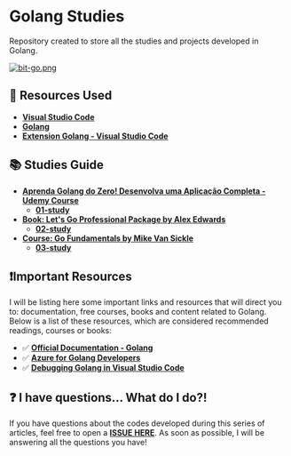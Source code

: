 # Golang Studies

Repository created to store all the studies and projects developed in Golang.

[![bit-go.png](https://i.postimg.cc/s204FQ2b/bit-go.png)](https://postimg.cc/GBGyGpGj)

## 🚀 Resources Used 

* **[Visual Studio Code](https://code.visualstudio.com/?WT.mc_id=javascript-0000-gllemos)**
* **[Golang](https://golang.org/doc/install)**
* **[Extension Golang - Visual Studio Code](https://marketplace.visualstudio.com/items?itemName=ms-vscode.Go&WT.mc_id=javascript-0000-gllemos)**


## 📚 Studies Guide 

- **[Aprenda Golang do Zero! Desenvolva uma Aplicação Completa - Udemy Course](https://www.udemy.com/course/aprenda-golang-do-zero-desenvolva-uma-aplicacao-completa)**
  - **[01-study](./01-study/README.md)**
- **[Book: Let's Go Professional Package by Alex Edwards](https://lets-go.alexedwards.net/#packages)**
  - **[02-study](./02-study/README.md)**
- **[Course: Go Fundamentals by Mike Van Sickle](https://app.pluralsight.com/library/courses/fundamentals-go/table-of-contents)**
  - **[03-study](./03-study/README.md)**


## ❗️Important Resources

I will be listing here some important links and resources that will direct you to: documentation, free courses, books and content related to Golang. Below is a list of these resources, which are considered recommended readings, courses or books:

- ✅ **[Official Documentation - Golang](http://www.golangbr.org/doc/)**
- ✅ **[Azure for Golang Developers](https://docs.microsoft.com/azure/developer/go/?WT.mc_id=javascript-0000-gllemos)**
- ✅ **[Debugging Golang in Visual Studio Code](https://github.com/golang/vscode-go/blob/master/docs/debugging.md)**

## ❓ I have questions... What do I do?! 

If you have questions about the codes developed during this series of articles, feel free to open a **[ISSUE HERE](https://github.com/glaucia86/golang-studies/issues)**. As soon as possible, I will be answering all the questions you have!
